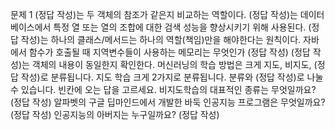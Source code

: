 문제 1
(정답 작성)는 두 객체의 참조가 같은지 비교하는 역할이다.
(정답 작성)는 데이터베이스에서 특정 열 또는 열의 조합에 대한 검색 성능을 향상시키기 위해 사용된다.
(정답 작성)는 하나의 클래스/메서드는 하나의 역할(책임)만을 해야한다는 원칙이다.
자바에서 함수가 호출될 때 지역변수들이 사용하는 메모리는 무엇인가 (정답 작성)
(정답 작성)는 객체의 내용이 동일한지 확인한다.
머신러닝의 학습 방법은 크게 지도, 비지도, (정답 작성)로 분류됩니다.
지도 학습 크게 2가지로 분류됩니다. 분류와 (정답 작성)로 나눌 수 있습니다. 빈칸에 오는 답을 고르세요.
비지도학습의 대표적인 종류는 무엇일까요? (정답 작성)
알파벳의 구글 딥마인드에서 개발한 바둑 인공지능 프로그램은 무엇일까요? (정답 작성)
인공지능의 아버지는 누구일까요? (정답 작성)

